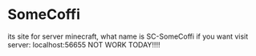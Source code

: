 # SomeCoffi
its site for server minecraft, what name is SC-SomeCoffi
if you want visit server: localhost:56655
NOT WORK TODAY!!!!
